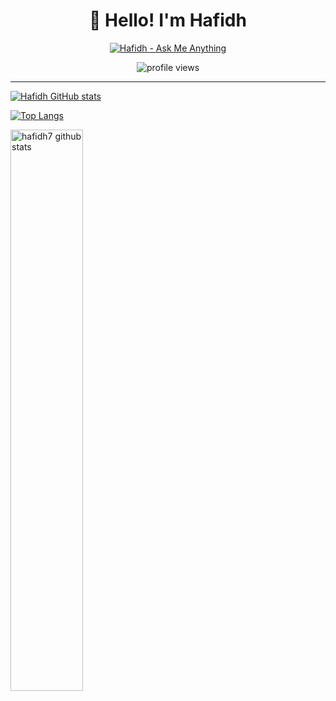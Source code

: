 <div align='center'>
  
  
  # 👋 Hello! I'm Hafidh  
  
  [![Hafidh - Ask Me Anything](https://img.shields.io/static/v1?label=Discussions&message=Ask%20Me%20Anything&color=green&style=for-the-badge&logo=github&logoColor=white)](https://github.com/hafidh7/hafidh7/discussions/new?category=ask-me-anything)
  
  <img src="https://gpvc.arturio.dev/hafidh7" alt="profile views"> 
  
</div>

---

<p align="center">
  
  [![Hafidh GitHub stats](https://github-readme-stats.vercel.app/api/top-langs/?username=hafidh7&count_private=true&theme=vue-dark&hide_langs_below=1&layout=compact&line_height=31)](https://github-readme-stats.vercel.app/api/top-langs/?username=hafidh7&count_private=true&theme=vue-dark&hide_langs_below=1&layout=compact)
  
  [![Top Langs](https://github-readme-stats.vercel.app/api?username=hafidh7&count_private=true&show_icons=true&theme=vue-dark)](https://github-readme-stats.vercel.app/api?username=hafidh7&count_private=true&show_icons=true&theme=vue-dark)
  
  
  <img width="48%" align="center" src="https://github-readme-stats.vercel.app/api?username=hafidh7&count_private=true&show_icons=true&theme=vue-dark&line_height=31" alt="hafidh7 github stats"/>
</p>
